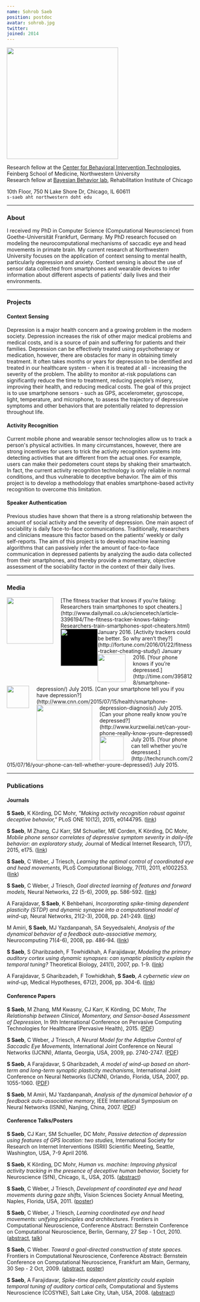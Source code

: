 ```yaml
---
name: Sohrob Saeb
position: postdoc
avatar: sohrob.jpg
twitter:
joined: 2014
---
```


<img width="300" src="{{site.baseurl}}/images/people/{{page.avatar}}" data-action="zoom">

Research fellow at the [Center for Behavioral Intervention Technologies](http://www.cbits.northwestern.edu/), Feinberg School of Medicine, Northwestern University<br>
Research fellow at [Bayesian Behavior lab](http://klab.smpp.northwestern.edu/wiki/index.php5/Welcome), Rehabilitation Institute of Chicago

10th Floor, 750 N Lake Shore Dr, Chicago, IL 60611<br>
<i class="fa fa-envelope-o"></i>  `s-saeb aht northwestern doht edu`

---

### About

I received my PhD in Computer Science (Computational Neuroscience) from Goethe-Universität Frankfurt, Germany. My PhD research focused on modeling the neurocomputational mechanisms of saccadic eye and head movements in primate brain. My current research at Northwestern University focuses on the application of context sensing to mental health, particularly depression and anxiety. Context sensing is about the use of sensor data collected from smartphones and wearable devices to infer information about different aspects of patients’ daily lives and their environments.

---

### Projects

#### Context Sensing

Depression is a major health concern and a growing problem in the modern society. Depression increases the risk of other major medical problems and medical costs, and is a source of pain and suffering for patients and their families. Depression can be effectively treated using psychotherapy or medication, however, there are obstacles for many in obtaining timely treatment. It often takes months or years for depression to be identified and treated in our healthcare system - when it is treated at all - increasing the severity of the problem. The ability to monitor at-risk populations can significantly reduce the time to treatment, reducing people’s misery, improving their health, and reducing medical costs. The goal of this project is to use smartphone sensors - such as GPS, accelerometer, gyroscope, light, temperature, and microphone, to assess the trajectory of depressive symptoms and other behaviors that are potentially related to depression throughout life.

#### Activity Recognition

Current mobile phone and wearable sensor technologies allow us to track a person's physical activities. In many circumstances, however, there are strong incentives for users to trick the activity recognition systems into detecting activities that are different from the actual ones. For example, users can make their pedometers count steps by shaking their smartwatch. In fact, the current activity recognition technology is only reliable in normal conditions, and thus vulnerable to deceptive behavior. The aim of this project is to develop a methodology that enables smartphone-based activity recognition to overcome this limitation.

#### Speaker Authentication

Previous studies have shown that there is a strong relationship between the amount of social activity and the severity of depression. One main aspect of sociability is daily face-to-face communications. Traditionally, researchers and clinicians measure this factor based on the patients’ weekly or daily self-reports. The aim of this project is to develop machine learning algorithms that can passively infer the amount of face-to-face communication in depressed patients by analyzing the audio data collected from their smartphones, and thereby provide a momentary, objective assessment of the sociability factor in the context of their daily lives.

---

### Media


<img src="http://i.dailymail.co.uk/i/sitelogos/dailymailcom_sml.png" style="width: 125px;float: left;PADDING-RIGHT: 20px"/>
[The fitness tracker that knows if you’re faking: Researchers train smartphones to spot cheaters.](http://www.dailymail.co.uk/sciencetech/article-3396194/The-fitness-tracker-knows-faking-Researchers-train-smartphones-spot-cheaters.html) January 2016.

<img src="http://www.fortuneconferences.com/wp-content/themes/fortuneconferences-v3/images/fortune-logo-white.png" style="width: 100px;float:left;background-color:black"/>
[Activity trackers could be better. So why aren’t they?](http://fortune.com/2016/01/22/fitness-tracker-cheating-study/) January 2016.

<img src="https://upload.wikimedia.org/wikipedia/commons/b/b3/Time_Magazine_logo.svg" style="width: 75px;float: left;PADDING-RIGHT: 20px"/>
[Your phone knows if you’re depressed.](http://time.com/3958128/smartphone-depression/) July 2015.

<img src="http://assets.fontsinuse.com/static/use-media-items/28/27013/full-1400x817/5670256f/cnn-logo.png" style="width: 60px;float: left;PADDING-RIGHT: 20px"/>
[Can your smartphone tell you if you have depression?](http://www.cnn.com/2015/07/15/health/smartphone-depression-diagnosis/) July 2015.


<img src="http://www.kurzweilai.net/wp-content/themes/kurzweilai/images/layout/logo_2.png" style="width: 150px;float: left;PADDING-RIGHT: 20px"/>
[Can your phone really know you’re depressed?](http://www.kurzweilai.net/can-your-phone-really-know-youre-depressed) July 2015.

<img src="https://s0.wp.com/wp-content/themes/vip/techcrunch-2013/assets/images/logo.svg" style="width: 65px;float: left;PADDING-RIGHT: 20px"/>
[Your phone can tell whether you’re depressed.](http://techcrunch.com/2015/07/16/your-phone-can-tell-whether-youre-depressed/) July 2015.

---

### Publications

#### Journals

**S Saeb**, K Körding, DC Mohr, _"Making activity recognition robust against deceptive behavior,"_ PLoS ONE 10(12), 2015, e0144795. ([link](http://journals.plos.org/plosone/article?id=10.1371/journal.pone.0144795))

**S Saeb**, M Zhang, CJ Karr, SM Schueller, ME Corden, K Körding, DC Mohr, _Mobile phone sensor correlates of depressive symptom severity in daily-life behavior: an exploratory study,_ Journal of Medical Internet Research, 17(7), 2015, e175. ([link](http://www.jmir.org/2015/7/e175/))

**S Saeb**, C Weber, J Triesch, _Learning the optimal control of coordinated eye and head movements,_ PLoS Computational Biology, 7(11), 2011, e1002253. ([link](http://journals.plos.org/ploscompbiol/article?id=10.1371/journal.pcbi.1002253))

**S Saeb**, C Weber, J Triesch, _Goal directed learning of features and forward models,_ Neural Networks, 22 (5-6), 2009, pp. 586-592. ([link](http://www.sciencedirect.com/science/article/pii/S0893608009001245))

A Farajidavar, **S Saeb**, K Behbehani, _Incorporating spike-timing dependent plasticity (STDP) and dynamic synapse into a computational model of wind-up,_ Neural Networks, 21(2-3), 2008, pp. 241-249. ([link](http://www.sciencedirect.com/science/article/pii/S089360800700264X))

M Amiri, **S Saeb**, MJ Yazdanpanah, SA Seyyedsalehi, _Analysis of the dynamical behavior of a feedback auto-associative memory,_ Neurocomputing 71(4-6), 2008, pp. 486-94. ([link](http://www.sciencedirect.com/science/article/pii/S0925231207002809))

**S Saeb**, S Gharibzadeh, F Towhidkhah, A Farajidavar, _Modeling the primary auditory cortex using dynamic synapses: can synaptic plasticity explain the temporal tuning?_ Theoretical Biology, 241(1), 2007, pp. 1-9. ([link](http://www.sciencedirect.com/science/article/pii/S0022519307001415))

A Farajidavar, S Gharibzadeh, F Towhidkhah, **S Saeb**, _A cybernetic view on wind-up,_ Medical Hypotheses, 67(2), 2006, pp. 304-6. ([link](http://www.sciencedirect.com/science/article/pii/S0306987706001216))

#### Conference Papers

**S Saeb**, M Zhang, MM Kwasny, CJ Karr, K Körding, DC Mohr, _The Relationship between Clinical, Momentary, and Sensor-based Assessment of Depression,_ In 9th International Conference on Pervasive Computing Technologies for Healthcare (Pervasive Health), 2015. ([PDF](http://klab.smpp.northwestern.edu/wiki/images/c/c9/SaebPerHealth15.pdf))

**S Saeb**, C Weber, J Triesch, _A Neural Model for the Adaptive Control of Saccadic Eye Movements,_ International Joint Conference on Neural Networks (IJCNN), Atlanta, Georgia, USA, 2009, pp. 2740-2747. ([PDF](http://klab.smpp.northwestern.edu/wiki/images/2/20/SaebIJCNN09.pdf))

**S Saeb**, A Farajidavar, S Gharibzadeh, _A model of wind-up based on short-term and long-term synaptic plasticity mechanisms,_ International Joint Conference on Neural Networks (IJCNN), Orlando, Florida, USA, 2007, pp. 1055-1060. ([PDF](http://klab.smpp.northwestern.edu/wiki/images/8/87/SaebIJCNN07.pdf))

**S Saeb**, M Amiri, MJ Yazdanpanah, _Analysis of the dynamical behavior of a feedback auto-associative memory,_ IEEE International Symposium on Neural Networks (ISNN), Nanjing, China, 2007. ([PDF](http://klab.smpp.northwestern.edu/wiki/images/8/87/SaebISNN07.pdf))

#### Conference Talks/Posters

**S Saeb**, CJ Karr, SM Schueller, DC Mohr, _Passive detection of depression using features of GPS location: two studies,_ International Society for Research on Internet Interventions (ISRII) Scientific Meeting, Seattle, Washington, USA, 7-9 April 2016.

**S Saeb**, K Körding, DC Mohr, _Human vs. machine: Improving physical activity tracking in the presence of deceptive human behavior,_ Society for Neuroscience (SfN), Chicago, IL, USA, 2015. ([abstract](http://klab.smpp.northwestern.edu/wiki/images/1/1e/SaebSfN15.pdf))

**S Saeb**, C Weber, J Triesch, _Development of coordinated eye and head movements during gaze shifts,_ Vision Sciences Society Annual Meeting, Naples, Florida, USA, 2011. ([poster](http://klab.smpp.northwestern.edu/wiki/images/f/f6/SaebVSS11.pdf))

**S Saeb**, C Weber, J Triesch, _Learning coordinated eye and head movements: unifying principles and architectures._ Frontiers in Computational Neuroscience, Conference Abstract: Bernstein Conference on Computational Neuroscience, Berlin, Germany, 27 Sep - 1 Oct, 2010. ([abstract](http://www.frontiersin.org/10.3389/conf.fncom.2010.51.00065/event_abstract), [talk](http://klab.smpp.northwestern.edu/wiki/images/3/37/SaebBCCN_talk.pdf))

**S Saeb**, C Weber. _Toward a goal-directed construction of state spaces._ Frontiers in Computational Neuroscience, Conference Abstract: Bernstein Conference on Computational Neuroscience, Frankfurt am Main, Germany, 30 Sep - 2 Oct, 2009. ([abstract](http://www.frontiersin.org/10.3389/conf.neuro.10.2009.14.019/event_abstract), [poster](http://klab.smpp.northwestern.edu/wiki/images/0/05/SaebBCCN09_poster.pdf))

**S Saeb**, A Farajidavar, _Spike-time dependent plasticity could explain temporal tuning of auditory cortical cells,_ Computational and Systems Neuroscience (COSYNE), Salt Lake City, Utah, USA, 2008. ([abstract](http://klab.smpp.northwestern.edu/wiki/images/8/8b/SaebCOSYNE08.pdf))
